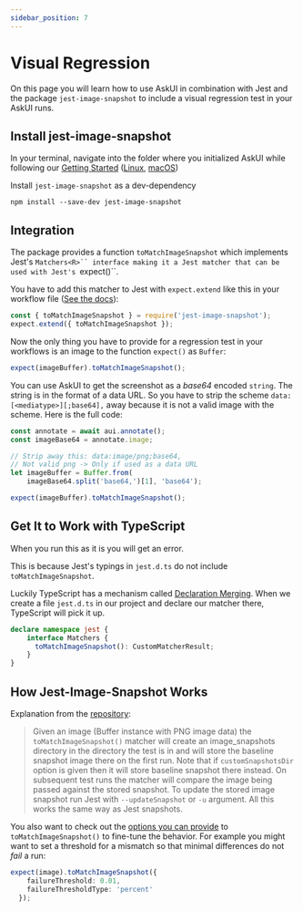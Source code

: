 ```yaml
---
sidebar_position: 7
---
```


# Visual Regression

On this page you will learn how to use AskUI in combination with Jest and the package `jest-image-snapshot` to include a visual regression test in your AskUI runs.

## Install jest-image-snapshot
In your terminal, navigate into the folder where you initialized AskUI while following our [Getting Started](../02-Getting%20Started/getting-started.md) ([Linux](../02-Getting%20Started/getting-started-linux.md), [macOS](../02-Getting%20Started/getting-started-macos.md))

Install `jest-image-snapshot` as a dev-dependency

```shell
npm install --save-dev jest-image-snapshot
```

## Integration
The package provides a function `toMatchImageSnapshot` which implements Jest's `Matchers<R>`` interface making it a Jest matcher that can be used with Jest's `expect()``.

You have to add this matcher to Jest with `expect.extend` like this in your workflow file ([See the docs](https://jestjs.io/docs/expect#expectextendmatchers)):

```typescript
const { toMatchImageSnapshot } = require('jest-image-snapshot');
expect.extend({ toMatchImageSnapshot });
```

Now the only thing you have to provide for a regression test in your workflows is an image to the function `expect()` as `Buffer`:

```typescript
expect(imageBuffer).toMatchImageSnapshot();
```

You can use AskUI to get the screenshot as a _base64_ encoded `string`. The string is in the format of a data URL. So you have to strip the scheme `data:[<mediatype>][;base64],` away because it is not a valid image with the scheme. Here is the full code:

```typescript
const annotate = await aui.annotate();
const imageBase64 = annotate.image;

// Strip away this: data:image/png;base64,
// Not valid png -> Only if used as a data URL
let imageBuffer = Buffer.from(
    imageBase64.split('base64,')[1], 'base64');

expect(imageBuffer).toMatchImageSnapshot();
```

## Get It to Work with TypeScript
When you run this as it is you will get an error.

This is because Jest's typings in `jest.d.ts` do not include `toMatchImageSnapshot`.

Luckily TypeScript has a mechanism called [Declaration Merging](https://www.typescriptlang.org/docs/handbook/declaration-merging.html). When we create a file `jest.d.ts` in our project and declare our matcher there, TypeScript will pick it up.

```typescript
declare namespace jest {
    interface Matchers {
      toMatchImageSnapshot(): CustomMatcherResult;
    }
}
```

## How Jest-Image-Snapshot Works
Explanation from the [repository](https://github.com/americanexpress/jest-image-snapshot):

> Given an image (Buffer instance with PNG image data) the `toMatchImageSnapshot()` matcher will create an image_snapshots directory in the directory the test is in and will store the baseline snapshot image there on the first run. Note that if `customSnapshotsDir` option is given then it will store baseline snapshot there instead. On subsequent test runs the matcher will compare the image being passed against the stored snapshot. To update the stored image snapshot run Jest with `--updateSnapshot` or `-u` argument. All this works the same way as Jest snapshots.

You also want to check out the [options you can provide](https://github.com/americanexpress/jest-image-snapshot#%EF%B8%8F-api) to `toMatchImageSnapshot()` to fine-tune the behavior. For example you might want to set a threshold for a mismatch so that minimal differences do not _fail_ a run:

```typescript
expect(image).toMatchImageSnapshot({
    failureThreshold: 0.01,
    failureThresholdType: 'percent'
  });
```
